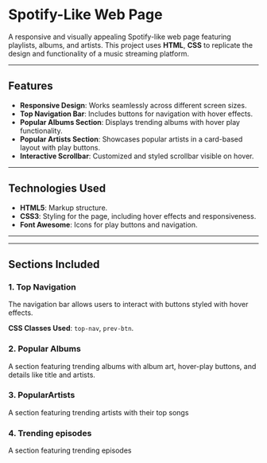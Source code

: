 # Spotify-Like Web Page

A responsive and visually appealing Spotify-like web page featuring playlists, albums, and artists. This project uses **HTML**, **CSS** to replicate the design and functionality of a music streaming platform.

---

## Features

- **Responsive Design**: Works seamlessly across different screen sizes.
- **Top Navigation Bar**: Includes buttons for navigation with hover effects.
- **Popular Albums Section**: Displays trending albums with hover play functionality.
- **Popular Artists Section**: Showcases popular artists in a card-based layout with play buttons.
- **Interactive Scrollbar**: Customized and styled scrollbar visible on hover.

---

## Technologies Used

- **HTML5**: Markup structure.
- **CSS3**: Styling for the page, including hover effects and responsiveness.
- **Font Awesome**: Icons for play buttons and navigation.

---


---

## Sections Included

### 1. Top Navigation
The navigation bar allows users to interact with buttons styled with hover effects.  

**CSS Classes Used**: `top-nav`, `prev-btn`.

### 2. Popular Albums
A section featuring trending albums with album art, hover-play buttons, and details like title and artists.  


### 3. PopularArtists
A section featuring trending artists with their top songs

### 4. Trending episodes
A section featuring trending episodes 
